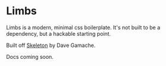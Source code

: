 # Limbs
Limbs is a modern, minimal css boilerplate.
It's not built to be a dependency, but a hackable starting point.

Built off [Skeleton](http://getskeleton.com/) by Dave Gamache.

Docs coming soon.